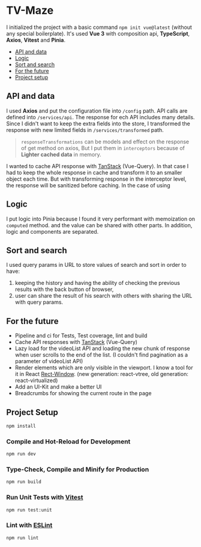 # TV-Maze

I initialized the project with a basic command `npm init vue@latest` (without any special boilerplate). It's used **Vue 3** with composition api, **TypeScript**, **Axios**, **Vitest** and **Pinia**.

- [API and data](#api-and-data)
- [Logic](#logic)
- [Sort and search](#sort-and-search)
- [For the future](#for-the-future)
- [Project setup](#project-setup)

## API and data
I used **Axios** and put the configuration file into `/config` path. API calls are defined into `/services/api`. The response for ech API includes many details. Since I didn't want to keep the extra fields into the store, I transformed the response with new limited fields in `/services/transformed` path.

> `responseTransformations` can be models and effect on the response of get method on axios, But I put them in `interceptors` because of **Lighter cached data** in memory.

I wanted to cache API response with [TanStack](https://tanstack.com/query/v4/docs/adapters/vue-query) (Vue-Query). In that case I had to keep the whole response in cache and transform it to an smaller object each time. But with transforming response in the interceptor level, the response will be sanitized before caching. In the case of using 

## Logic
I put logic into Pinia because I found it very performant with memoization on `computed` method. and the value can be shared with other parts. In addition, logic and components are separated.

## Sort and search
I used query params in URL to store values of search and sort in order to have: 
1. keeping the history and having the ability of checking the previous results with the back button of browser,
2. user can share the result of his search with others with sharing the URL with query params.


## For the future
- Pipeline and ci for Tests, Test coverage, lint and build
- Cache API responses with [TanStack](https://tanstack.com/query/v4/docs/adapters/vue-query) (Vue-Query)
- Lazy load for the videoList API and loading the new chunk of response when user scrolls to the end of the list. (I couldn't find pagination as a parameter of videoList API)
- Render elements which are only visible in the viewport. I know a tool for it in React [Rect-Window](https://github.com/bvaughn/react-window). (new generation: react-vtree, old generation: react-virtualized)
- Add an UI-Kit and make a better UI
- Breadcrumbs for showing the current route in the page
## Project Setup

```sh
npm install
```

### Compile and Hot-Reload for Development

```sh
npm run dev
```

### Type-Check, Compile and Minify for Production

```sh
npm run build
```

### Run Unit Tests with [Vitest](https://vitest.dev/)

```sh
npm run test:unit
```

### Lint with [ESLint](https://eslint.org/)

```sh
npm run lint
```
